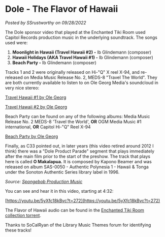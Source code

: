 # Dole - The Flavor of Hawaii

*Posted by SSrustworthy on 09/28/2022*

The Dole sponsor video that played at the Enchanted Tiki Room used Capitol Records production music in the underlying soundtrack. The songs used were:

1. **Moonlight in Hawaii (Travel Hawaii #2) -** Ib Glindemann (composer)
2. **Hawaii Holidays (AKA Travel Hawaii #1) -** Ib Glindemann (composer)
3. **Beach Party -** Ib Glindemann (composer)

Tracks 1 and 2 were originally released on Hi-"Q" X reel X-94, and re-released on Media Music Release No. 2, MEDS-8 "Travel The World". They are both currently available to listen to on Ole Georg Media's soundcloud in very nice stereo:

[Travel Hawaii #1 by Ole Georg](https://soundcloud.com/ole-georg/travel-hawaii-1)

[Travel Hawaii #2 by Ole Georg](https://soundcloud.com/ole-georg/travel-hawaii-2)

Beach Party can be found on any of the following albums: Media Music Release No. 2 MEDS-8 'Travel the World', **OR** OGM Media Music #1 international, **OR** Capitol Hi-"Q" Reel X-94

[Beach Party by Ole Georg](https://soundcloud.com/ole-georg/beach-party)

Finally, as C33 pointed out, in later years (this video retired around 2012 I think) there was a "Dole Product Parade" segment that plays immediately after the main film prior to the start of the preshow. The track that plays here is called **O Makalapua.** It is composed by Kapono Beamer and was released on album SAS-0050 - Authentic Polynesia 1 - Hawaii & Tonga under the Sonoton Authentic Series library label in 1996.

*Source: [Spongebob Production Music](https://mousebits.com/smf/index.php?topic=4667.msg33948#msg33948)*

You can see and hear it in this video, starting at 4:32:

[https://youtu.be/5yXfc18kBvc?t=272](https://youtu.be/5yXfc18kBvc?t=272)

The Flavor of Hawaii audio can be found in the [Enchanted Tiki Room collection torrent](https://mousebits.com/index.php?page=torrent-details&id=77d041188265dbc1a3f50fad26fc9539bc977b48).

Thanks to SoCalRyan of the Library Music Themes forum for identifying these tracks!